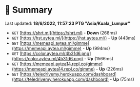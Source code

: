 # 📖 Summary
Last updated: **18/6/2022, 11:57:23 PTG "Asia/Kuala_Lumpur"**

- `GET` [https://shrt.ml](https://shrt.ml) - **Down** (268ms)
- `GET` [https://hst.aytea.ml/](https://hst.aytea.ml/) - **Up** (443ms)
- `GET` [https://memeapi.aytea.ml/gimme](https://memeapi.aytea.ml/gimme) - **Up** (994ms)
- `GET` [https://color.aytea.ml/4b31d6.png](https://color.aytea.ml/4b31d6.png) - **Up** (1566ms)
- `GET` [https://memeapi.aytea14.repl.co/gimme](https://memeapi.aytea14.repl.co/gimme) - **Up** (226ms)
- `GET` [https://teledrivemy.herokuapp.com/dashboard](https://teledrivemy.herokuapp.com/dashboard) - **Up** (75ms)
